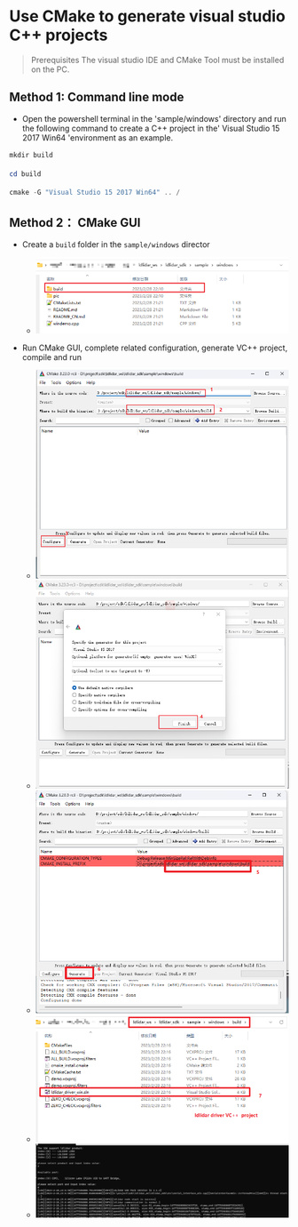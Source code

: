 # Use CMake to generate visual studio C++ projects
> Prerequisites The visual studio IDE and CMake Tool must be installed on the PC.

## Method 1: Command line mode
- Open the powershell terminal in the 'sample/windows' directory and run the following command to create a C++ project in the' Visual Studio 15 2017 Win64 'environment as an example.
``` powershell
mkdir build

cd build

cmake -G "Visual Studio 15 2017 Win64" .. /
```

## Method 2： CMake  GUI

- Create a `build` folder in the `sample/windows` director

	- ![](./pic/1.png)

- Run CMake GUI, complete related configuration, generate VC++ project, compile and run
	- <img src="./pic/2.png" style="zoom:80%;" />

	- <img src="./pic/3.png" style="zoom:80%;" />

	- <img src="./pic/4.png" style="zoom:80%;" />

	- <img src="./pic/5.png" style="zoom:80%;" />

	- <img src="./pic/6.png" style="zoom:80%;" />